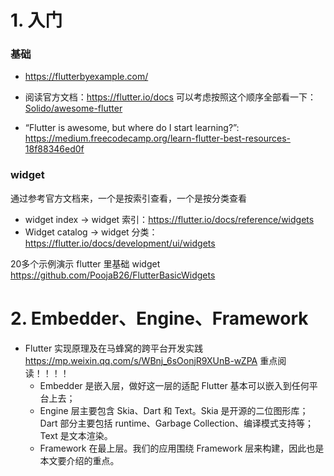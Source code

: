 # 1. 入门

### 基础

* https://flutterbyexample.com/

* 阅读官方文档：https://flutter.io/docs
    可以考虑按照这个顺序全部看一下：[Solido/awesome-flutter](https://github.com/Solido/awesome-flutter)


* “Flutter is awesome, but where do I start learning?”: https://medium.freecodecamp.org/learn-flutter-best-resources-18f88346ed0f

### widget

通过参考官方文档来，一个是按索引查看，一个是按分类查看

* widget index -> widget 索引：https://flutter.io/docs/reference/widgets
* Widget catalog -> widget 分类：https://flutter.io/docs/development/ui/widgets

20多个示例演示 flutter 里基础 widget
https://github.com/PoojaB26/FlutterBasicWidgets

# 2. Embedder、Engine、Framework

* Flutter 实现原理及在马蜂窝的跨平台开发实践
https://mp.weixin.qq.com/s/WBnj_6sOonjR9XUnB-wZPA
重点阅读！！！！
    * Embedder 是嵌入层，做好这一层的适配 Flutter 基本可以嵌入到任何平台上去；
    * Engine 层主要包含 Skia、Dart 和 Text。Skia 是开源的二位图形库；Dart 部分主要包括 runtime、Garbage Collection、编译模式支持等；Text 是文本渲染。
    * Framework 在最上层。我们的应用围绕 Framework 层来构建，因此也是本文要介绍的重点。